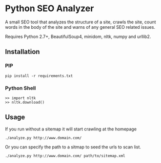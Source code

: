 Python SEO Analyzer
===========

A small SEO tool that analyzes the structure of a site, crawls the site, count words in the body of the site and warns of any general SEO related issues.

Requires Python 2.7+, BeautifulSoup4, minidom, nltk, numpy and urllib2.

Installation
------------

### PIP

```
pip install -r requirements.txt
```

### Python Shell

```
>> import nltk
>> nltk.download()
```

Usage
-----

If you run without a sitemap it will start crawling at the homepage

```
./analyze.py http://www.domain.com/
```

Or you can specify the path to a sitmap to seed the urls to scan list.

```
./analyze.py http://www.domain.com/ path/to/sitemap.xml
```